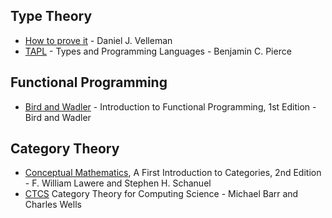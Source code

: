 
Type Theory
-----------

  - [How to prove it](http://www.amazon.com/How-to-Prove-It-ebook/dp/B009XBOBL6/ref=tmm_kin_title_0) - Daniel J. Velleman
  - [TAPL](http://www.cis.upenn.edu/~bcpierce/tapl/) - Types and Programming Languages - Benjamin C. Pierce
    

Functional Programming
----------------------

  - [Bird and Wadler](http://www.nlda-tw.nl/janmartin/vakken/TFIT/Extra%20materiaal/Bird_Wadler.%20Introduction%20to%20Functional%20Programming.1ed.pdf) - Introduction to Functional Programming, 1st Edition - Bird and Wadler

Category Theory
---------------

  - [Conceptual
  Mathematics](http://www.cambridge.org/us/academic/subjects/mathematics/logic-categories-and-sets/conceptual-mathematics-first-introduction-categories-2nd-edition),
  A First Introduction to Categories, 2nd Edition - F. William Lawere and Stephen H. Schanuel
  - [CTCS](http://www.math.mcgill.ca/triples/Barr-Wells-ctcs.pdf) Category Theory for Computing Science - Michael Barr and Charles Wells

